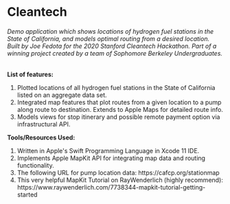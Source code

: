 <h1>Cleantech</h1>

<h6>Demo application which shows locations of hydrogen fuel stations in the State of California, and models optimal routing from a desired location. Built by Joe Fedota for the 2020 Stanford Cleantech Hackathon. Part of a winning project created by a team of Sophomore Berkeley Undergraduates.</h3>
<div>
<b>List of features: </b>
<ol>
<li>Plotted locations of all hydrogen fuel stations in the State of California listed on an aggregate data set.</li>
<li>Integrated map features that plot routes from a given location to a pump along route to destination. Extends to Apple Maps for detailed route info.</li>
<li>Models views for stop itinerary and possible remote payment option via infrastructural API.</li>
</ol>
</div>
<div>
<b>Tools/Resources Used: </b>
<ol>
<li>Written in Apple's Swift Programming Language in Xcode 11 IDE.</li>
<li>Implements Apple MapKit API for integrating map data and routing functionality.</li>
<li>The following URL for pump location data: https://cafcp.org/stationmap</li>
<li>This very helpful MapKit Tutorial on RayWenderlich (highly recommend): https://www.raywenderlich.com/7738344-mapkit-tutorial-getting-started</li>
</ol>
</div>
